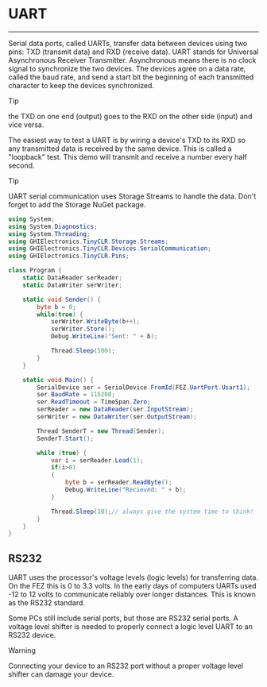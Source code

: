 # UART 
---
Serial data ports, called UARTs, transfer data between devices using two pins: TXD (transmit data) and RXD (receive data). UART stands for Universal Asynchronous Receiver Transmitter. Asynchronous means there is no clock signal to synchronize the two devices. The devices agree on a data rate, called the baud rate, and send a start bit the beginning of each transmitted character to keep the devices synchronized. 

> [!Tip]
> the TXD on one end (output) goes to the RXD on the other side (input) and vice versa.

The easiest way to test a UART is by wiring a device's TXD to its RXD so any transmitted data is received by the same device. This is called a "loopback" test. This demo will transmit and receive a number every half second.

> [!Tip]
> UART serial communication uses Storage Streams to handle the data. Don't forget to add the Storage NuGet package.

```csharp
using System;
using System.Diagnostics;
using System.Threading;
using GHIElectronics.TinyCLR.Storage.Streams;
using GHIElectronics.TinyCLR.Devices.SerialCommunication;
using GHIElectronics.TinyCLR.Pins;

class Program {
    static DataReader serReader;
    static DataWriter serWriter;

    static void Sender() {
        byte b = 0;
        while(true) {
            serWriter.WriteByte(b++);
            serWriter.Store();
            Debug.WriteLine("Sent: " + b);

            Thread.Sleep(500);
        }
    }

    static void Main() {
        SerialDevice ser = SerialDevice.FromId(FEZ.UartPort.Usart1);
        ser.BaudRate = 115200;
        ser.ReadTimeout = TimeSpan.Zero;
        serReader = new DataReader(ser.InputStream);
        serWriter = new DataWriter(ser.OutputStream);

        Thread SenderT = new Thread(Sender);
        SenderT.Start();

        while (true) {
            var i = serReader.Load(1);
            if(i>0)
            {
                byte b = serReader.ReadByte();
                Debug.WriteLine("Recieved: " + b);
            }

            Thread.Sleep(10);// always give the system time to think!
        }
    }
}
```

## RS232
UART uses the processor's voltage levels (logic levels) for transferring data. On the FEZ this is 0 to 3.3 volts. In the early days of computers UARTs used -12 to 12 volts to communicate reliably over longer distances. This is known as the RS232 standard.

Some PCs still include serial ports, but those are RS232 serial ports. A voltage level shifter is needed to properly connect a logic level UART to an RS232 device.

> [!Warning]
> Connecting your device to an RS232 port without a proper voltage level shifter can damage your device.
